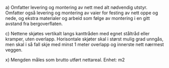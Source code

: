 a) Omfatter levering og montering av nett med alt nødvendig utstyr. Omfatter også levering og montering av vaier for festing av nett oppe og nede, og ekstra materialer og arbeid som følge av montering i en gitt avstand fra bergoverflaten.

c) Nettene skjøtes vertikalt langs kanttråden med egnet ståltråd eller kramper, uten overlapp. Horisontale skjøter skal i størst mulig grad unngås, men skal i så fall skje med minst 1 meter overlapp og innerste nett nærmest veggen.

x) Mengden måles som brutto utført nettareal. Enhet: m2

